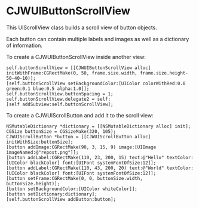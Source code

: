 CJWUIButtonScrollView
==================

This UIScrollView class builds a scroll view of button objects.

Each button can contain multiple labels and images as well as a dictionary of information.

To create a CJWUIButtonScrollView inside another view:

	self.buttonScrollView = [[CJWUIButtonScrollView alloc] initWithFrame:CGRectMake(0, 50, frame.size.width, frame.size.height-50-40-10)];
	[self.buttonScrollView setBackgroundColor:[UIColor colorWithRed:0.0 green:0.1 blue:0.5 alpha:1.0]];
	self.buttonScrollView.buttonSpacing = 1;
	self.buttonScrollView.delegate2 = self;
	[self addSubview:self.buttonScrollView];

To create a CJWUIScrollButton and add it to the scroll view:

	NSMutableDictionary *dictionary = [[NSMutableDictionary alloc] init];
	CGSize buttonSize = CGSizeMake(320, 105);
	CJWUIScrollButton *button = [[CJWUIScrollButton alloc] initWithSize:buttonSize];
	[button addImage:CGRectMake(90, 3, 15, 9) image:[UIImage imageNamed:@"repost.png"]];
	[button addLabel:CGRectMake(110, 23, 200, 15) text:@"Hello" textColor:[UIColor blackColor] font:[UIFont systemFontOfSize:12]];
	[button addLabel:CGRectMake(110, 43, 200, 20) text:@"World" textColor:[UIColor blackColor] font:[UIFont systemFontOfSize:12]];
	[button setFrame:CGRectMake(0, 0, buttonSize.width, buttonSize.height)];
	[button setBackgroundColor:[UIColor whiteColor]];
	[button setDictionary:dictionary];
	[self.buttonScrollView addButton:button];
